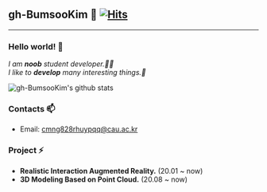 ## gh-BumsooKim 🌱 [![Hits](https://hits.seeyoufarm.com/api/count/incr/badge.svg?url=https%3A%2F%2Fgithub.com%2Fgh-BumsooKim&count_bg=%2379C83D&title_bg=%23555555&icon=&icon_color=%23E7E7E7&title=hits&edge_flat=false)](https://hits.seeyoufarm.com)

---
### Hello world! 👋

<p>
  <em>
    I am <b>noob</b> student developer.👨‍💻 <br>
    I like to <b>develop</b> many interesting things.🎁
  </em>
<p>

![gh-BumsooKim's github stats](https://github-readme-stats.vercel.app/api?username=gh-BumsooKim&show_icons=true)

### Contacts 📫
* Email: cmng828rhuypqq@cau.ac.kr

### Project ⚡
* <b>Realistic Interaction Augmented Reality.</b> (20.01 ~ now)
* <b>3D Modeling Based on Point Cloud.</b> (20.08 ~ now)


<!--
**gh-BumsooKim/gh-BumsooKim** is a ✨ _special_ ✨ repository because its `README.md` (this file) appears on your GitHub profile.

Here are some ideas to get you started:

- 🔭 I’m currently working on ...
- 🌱 I’m currently learning ...
- 👯 I’m looking to collaborate on ...
- 🤔 I’m looking for help with ...
- 💬 Ask me about ...
- 📫 How to reach me: ...
- 😄 Pronouns: ...
- ⚡ Fun fact: ...
-->
